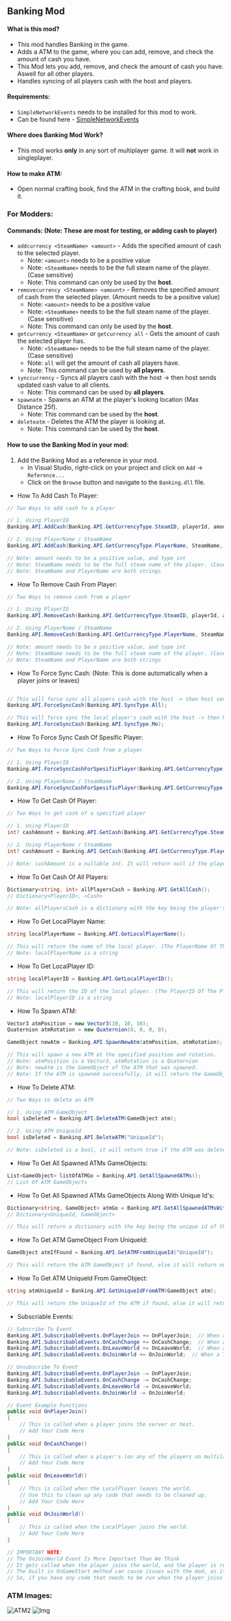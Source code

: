 ## Banking Mod
#### What is this mod?
 - This mod handles Banking in the game.
 - Adds a ATM to the game, where you can add, remove, and check the amount of cash you have.
 - This Mod lets you add, remove, and check the amount of cash you have. Aswell for all other players.
 - Handles syncing of all players cash with the host and players.

#### Requirements:
- `SimpleNetworkEvents` needs to be installed for this mod to work. 
- Can be found here - [SimpleNetworkEvents](https://sotf-mods.com/mods/smokyace/simplenetworkevents)


#### Where does Banking Mod Work?
- This mod works **only** in any sort of multiplayer game. It will **not** work in singleplayer.

#### How to make ATM:
- Open normal crafting book, find the ATM in the crafting book, and build it.

### For Modders:
#### Commands: (Note: These are most for testing, or adding cash to player)
- `addcurrency <SteamName> <amount>` - Adds the specified amount of cash to the selected player.
   - Note: `<amount>` needs to be a positive value
   - Note: `<SteamName>` needs to be the full steam name of the player. (Case sensitive)
   - Note: This command can only be used by the **host**.
- `removecurrency <SteamName> <amount>` - Removes the specified amount of cash from the selected player. (Amount needs to be a positive value)
   - Note: `<amount>` needs to be a positive value
   - Note: `<SteamName>` needs to be the full steam name of the player. (Case sensitive)
   - Note: This command can only be used by the **host**.
- `getcurrency <SteamName>` or `getcurrency all` - Gets the amount of cash the selected player has.
   - Note: `<SteamName>` needs to be the full steam name of the player. (Case sensitive)
   - Note: `all` will get the amount of cash all players have.
   - Note: This command can be used by **all players**.
- `synccurrency` - Syncs all players cash with the host -> then host sends updated cash value to all clients.
   - Note: This command can be used by **all players**.
- `spawnatm` - Spawns an ATM at the player's looking location (Max Distance 25f).
   - Note: This command can be used by the **host**.
- `deleteatm` - Deletes the ATM the player is looking at.
   - Note: This command can be used by the **host**.

#### How to use the Banking Mod in your mod:
1. Add the Banking Mod as a reference in your mod.
    - In Visual Studio, right-click on your project and click on `Add` -> `Reference...`
	- Click on the `Browse` button and navigate to the `Banking.dll` file.
- How To Add Cash To Player:
```csharp
// Two Ways to add cash to a player

// 1. Using PlayerID
Banking.API.AddCash(Banking.API.GetCurrencyType.SteamID, playerId, amount);

// 2. Using PlayerName / SteamName
Banking.API.AddCash(Banking.API.GetCurrencyType.PlayerName, SteamName, amount);

// Note: amount needs to be a positive value, and type int
// Note: SteamName needs to be the full steam name of the player. (Case sensitive)
// Note: SteamName and PlayerName are both strings
```
- How To Remove Cash From Player:
```csharp
// Two Ways to remove cash from a player

// 1. Using PlayerID
Banking.API.RemoveCash(Banking.API.GetCurrencyType.SteamID, playerId, amount);

// 2. Using PlayerName / SteamName
Banking.API.RemoveCash(Banking.API.GetCurrencyType.PlayerName, SteamName, amount);

// Note: amount needs to be a positive value, and type int
// Note: SteamName needs to be the full steam name of the player. (Case sensitive)
// Note: SteamName and PlayerName are both strings
```
- How To Force Sync Cash: (Note: This is done automatically when a player joins or leaves)
```csharp

// This will force sync all players cash with the host -> then host sends updated cash value to all clients.
Banking.API.ForceSyncCash(Banking.API.SyncType.All);

// This will force sync the local player's cash with the host -> then host sends updated cash value to all clients.
Banking.API.ForceSyncCash(Banking.API.SyncType.Me);
```
- How To Force Sync Cash Of Spesific Player:
```csharp
// Two Ways to Force Sync Cash from a player

// 1. Using PlayerID
Banking.API.ForceSyncCashForSpesificPlayer(Banking.API.GetCurrencyType.SteamID, playerId);

// 2. Using PlayerName / SteamName
Banking.API.ForceSyncCashForSpesificPlayer(Banking.API.GetCurrencyType.PlayerName, SteamName);
```
- How To Get Cash Of Player:
```csharp
// Two Ways to get cash of a specified player

// 1. Using PlayerID
int? cashAmount = Banking.API.GetCash(Banking.API.GetCurrencyType.SteamID, playerId);

// 2. Using PlayerName / SteamName
int? cashAmount = Banking.API.GetCash(Banking.API.GetCurrencyType.PlayerName, SteamName);

// Note: cashAmount is a nullable int. It will return null if the player is not found/or if cashAmount is invalid.
```
- How To Get Cash Of All Players:
```csharp
Dictionary<string, int> allPlayersCash = Banking.API.GetAllCash();
// Dictionary<PlayerID>, <Cash>

// Note: allPlayersCash is a dictionary with the key being the player's id and the value being the amount of cash they have.
```
- How To Get LocalPlayer Name:
```csharp
string localPlayerName = Banking.API.GetLocalPlayerName();

// This will return the name of the local player. (The PlayerName Of The Player Thats Running This Mod)
// Note: localPlayerName is a string
```
- How To Get LocalPlayer ID:
```csharp
string localPlayerID = Banking.API.GetLocalPlayerID();

// This will return the ID of the local player. (The PlayerID Of The Player Thats Running This Mod)
// Note: localPlayerID is a string
```
- How To Spawn ATM:
```csharp
Vector3 atmPosition = new Vector3(10, 10, 10);
Quaternion atmRotation = new Quaternion(0, 0, 0, 0);

GameObject newAtm = Banking.API.SpawnNewAtm(atmPosition, atmRotation);

// This will spawn a new ATM at the specified position and rotation.
// Note: atmPosition is a Vector3, atmRotation is a Quaternion
// Note: newAtm is the GameObject of the ATM that was spawned.
// Note: If the ATM is spawned successfully, it will return the GameObject of the ATM, else it will return null.
```
- How To Delete ATM:
```csharp
// Two Ways to delete an ATM

// 1. Using ATM GameObject
bool isDeleted = Banking.API.DeleteATM(GameObject atm);

// 2. Using ATM UniqueId
bool isDeleted = Banking.API.DeleteATM("UniqueId");

// Note: isDeleted is a bool, it will return true if the ATM was deleted successfully, else it will return false.
```
- How To Get All Spawned ATMs GameObjects:
```csharp
List<GameObject> listOfATMGo = Banking.API.GetAllSpawnedATMs();
// List Of ATM GameObjects
```
- How To Get All Spawned ATMs GameObjects Along With Unique Id's:
```csharp
Dictionary<string, GameObject> atmGo = Banking.API.GetAllSpawnedATMsWithUniqueId();
// Dictionary<UniqueId, GameObject>

// This will return a dictionary with the key being the unique id of the atm and the value being the GameObject of the atm.
```
- How To Get ATM GameObject From UniqueId:
```csharp
GameObject atmIfFound = Banking.API.GetATMFromUniqueId("UniqueId");

// This will return the ATM GameObject if found, else it will return null.
```
- How To Get ATM UniqueId From GameObject:
```csharp
string atmUniqueId = Banking.API.GetUniqueIdFromATM(GameObject atm);

// This will return the UniqueId of the ATM if found, else it will return null.
```
- Subscriable Events:
```csharp
// Subscribe To Event
Banking.API.SubscribableEvents.OnPlayerJoin += OnPlayerJoin;  // When a player joins the game in MP
Banking.API.SubscribableEvents.OnCashChange += OnCashChange;  // When a player's cash changes on the network
Banking.API.SubscribableEvents.OnLeaveWorld += OnLeaveWorld;  // When a THE LOCALPLAYER leaves the world
Banking.API.SubscribableEvents.OnJoinWorld += OnJoinWorld;  // When a THE LOCALPLAYER joins the world

// Unsubscribe To Event
Banking.API.SubscribableEvents.OnPlayerJoin -= OnPlayerJoin;
Banking.API.SubscribableEvents.OnCashChange -= OnCashChange;
Banking.API.SubscribableEvents.OnLeaveWorld -= OnLeaveWorld;
Banking.API.SubscribableEvents.OnJoinWorld -= OnJoinWorld;

// Event Example Functions
public void OnPlayerJoin()
{
    // This is called when a player joins the server or host.
    // Add Your Code Here
}
public void OnCashChange()
{
    // This is called when a player's (on any of the players on multilayer) cash changes.
    // Add Your Code Here
}
public void OnLeaveWorld()
{
    // This is called when the LocalPlayer leaves the world.
    // Use this to clean up any code that needs to be cleaned up.
    // Add Your Code Here
}
public void OnJoinWorld()
{
    // This is called when the LocalPlayer joins the world.
    // Add Your Code Here
}

// IMPORTANT NOTE:
// The OnJoinWorld Event Is More Important Than We Think
// It gets called when the player joins the world, and the player is ready to be interacted with.
// The built in OnGameStart method can cause issues with the mod, as it gets called before the player is ready.
// So, if you have any code that needs to be run when the player joins the world, use the OnJoinWorld event.
```

### ATM Images:
![ATM2](https://github.com/user-attachments/assets/d4ad421f-176e-4bf4-a594-4abb6541d4a3)
![Img](https://github.com/user-attachments/assets/9b597dca-d462-4eb8-ba9c-92d3b915e539)